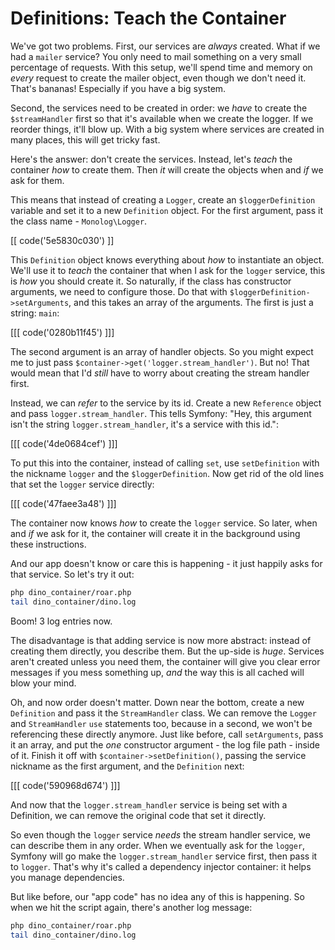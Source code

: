 # Definitions: Teach the Container

We've got two problems. First, our services are *always* created. What if
we had a `mailer` service? You only need to mail something on a very small
percentage of requests. With this setup, we'll spend time and memory on *every*
request to create the mailer object, even though we don't need it. That's
bananas! Especially if you have a big system.

Second, the services need to be created in order: we *have* to create the
`$streamHandler` first so that it's available when we create the logger.
If we reorder things, it'll blow up. With a big system where services are
created in many places, this will get tricky fast. 

Here's the answer: don't create the services. Instead, let's *teach* the
container *how* to create them. Then *it* will create the objects when and
*if* we ask for them.

This means that instead of creating a `Logger`, create an `$loggerDefinition`
variable and set it to a new `Definition` object. For the first argument,
pass it the class name - `Monolog\Logger`.

[[ code('5e5830c030') ]]

This `Definition` object knows everything about *how* to instantiate an object.
We'll use it to *teach* the container that when I ask for the `logger` service,
this is *how* you should create it. So naturally, if the class has constructor
arguments, we need to configure those. Do that with `$loggerDefinition->setArguments`,
and this takes an array of the arguments. The first is just a string: `main`:

[[[ code('0280b11f45') ]]]

The second argument is an array of handler objects. So you might expect me
to just pass `$container->get('logger.stream_handler')`. But no! That would
mean that I'd *still* have to worry about creating the stream handler first.

Instead, we can *refer* to the service by its id. Create a new `Reference`
object and pass `logger.stream_handler`. This tells Symfony: "Hey, this argument
isn't the string `logger.stream_handler`, it's a service with this id.":

[[[ code('4de0684cef') ]]]

To put this into the container, instead of calling `set`, use `setDefinition`
with the nickname `logger` and the `$loggerDefinition`. Now get rid of the
old lines that set the `logger` service directly:

[[[ code('47faee3a48') ]]]

The container now knows *how* to create the `logger` service. So later, when
and *if* we ask for it, the container will create it in the background using
these instructions.

And our app doesn't know or care this is happening - it just happily asks for
that service. So let's try it out:

```bash
php dino_container/roar.php
tail dino_container/dino.log
```

Boom! 3 log entries now.

The disadvantage is that adding service is now more abstract: instead
of creating them directly, you describe them. But the up-side is *huge*.
Services aren't created unless you need them, the container will give you
clear error messages if you mess something up, *and* the way this is all
cached will blow your mind.

Oh, and now order doesn't matter. Down near the bottom, create a new
`Definition` and pass it the `StreamHandler` class. We can remove the `Logger`
and `StreamHandler` `use` statements too, because in a second, we won't be
referencing these directly anymore. Just like before, call `setArguments`,
pass it an array, and put the *one* constructor argument - the log file path -
inside of it. Finish it off with `$container->setDefinition()`, passing the
service nickname as the first argument, and the `Definition` next:

[[[ code('590968d674') ]]]

And now that the `logger.stream_handler` service is being set with a Definition,
we can remove the original code that set it directly.

So even though the `logger` service *needs* the stream handler service, we
can describe them in any order. When we eventually ask for the `logger`,
Symfony will go make the `logger.stream_handler` service first, then pass
it to `logger`. That's why it's called a dependency injector container: it
helps you manage dependencies.

But like before, our "app code" has no idea any of this is happening. So
when we hit the script again, there's another log message:

```bash
php dino_container/roar.php
tail dino_container/dino.log
```

